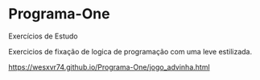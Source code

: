 # Programa-One

Exercícios de Estudo

Exercicios de fixação de logica de programação com uma leve estilizada.

https://wesxvr74.github.io/Programa-One/jogo_advinha.html

